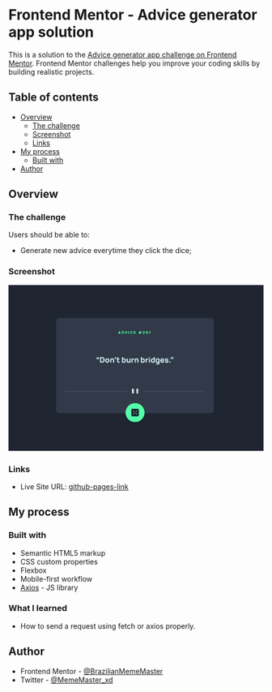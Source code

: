 # Frontend Mentor - Advice generator app solution

This is a solution to the [Advice generator app challenge on Frontend Mentor](https://www.frontendmentor.io/challenges/advice-generator-app-QdUG-13db). Frontend Mentor challenges help you improve your coding skills by building realistic projects.

## Table of contents

- [Overview](#overview)
  - [The challenge](#the-challenge)
  - [Screenshot](#screenshot)
  - [Links](#links)
- [My process](#my-process)
  - [Built with](#built-with)
- [Author](#author)



## Overview

### The challenge

Users should be able to:

- Generate new advice everytime they click the dice;

### Screenshot

![](./images/screenshot.jpg)

### Links

- Live Site URL: [github-pages-link](https://brazilianmememaster.github.io/)

## My process

### Built with

- Semantic HTML5 markup
- CSS custom properties
- Flexbox
- Mobile-first workflow
- [Axios](https://github.com/axios/axios) - JS library

### What I learned

- How to send a request using fetch or axios properly.

## Author

- Frontend Mentor - [@BrazilianMemeMaster](https://www.frontendmentor.io/profile/brazilianmememaster)
- Twitter - [@MemeMaster_xd](https://www.twitter.com/mememaster_xd)
